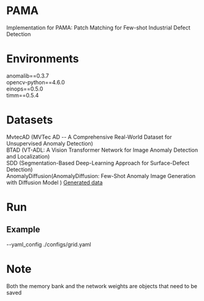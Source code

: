 # PAMA
Implementation for PAMA: Patch Matching for Few-shot Industrial Defect Detection

# Environments
anomalib==0.3.7 \
opencv-python==4.6.0\
einops==0.5.0\
timm==0.5.4

# Datasets
MvtecAD (MVTec AD -- A Comprehensive Real-World Dataset for Unsupervised Anomaly Detection) \
BTAD (VT-ADL: A Vision Transformer Network for Image Anomaly Detection and Localization)\
SDD (Segmentation-Based Deep-Learning Approach for Surface-Defect Detection)\
AnomalyDiffusion(AnomalyDiffusion: Few-Shot Anomaly Image Generation with Diffusion Model ) [Generated data](https://drive.google.com/file/d/1GaA3oGnYYNK62FagQubQKS5YcgmCG8PT)

# Run
## Example 
--yaml_config
./configs/grid.yaml

# Note
Both the memory bank and the network weights are objects that need to be saved

